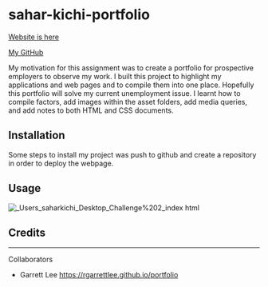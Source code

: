 # sahar-kichi-portfolio

[Website is here](https://saharkichi.github.io/sahar-kichi-portfolio/)

[My GitHub](https://github.com/saharkichi/sahar-kichi-portfolio/)

My motivation for this assignment was to create a portfolio for prospective employers to observe my work. I built this project to highlight my applications and web pages and to compile them into one place. 
Hopefully this portfolio will solve my current unemployment issue. I learnt how to compile factors, add images within the asset folders, add media queries, and add notes to both HTML and CSS documents. 

## Installation

Some steps to install my project was push to github and create a repository in order to deploy the webpage. 

## Usage

![_Users_saharkichi_Desktop_Challenge%202_index html](https://user-images.githubusercontent.com/105219789/168934913-add20180-75ff-4545-9c35-28ec18a816df.png)

## Credits

---

Collaborators
- Garrett Lee https://rgarrettlee.github.io/portfolio
